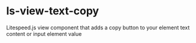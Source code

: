 # ls-view-text-copy
Litespeed.js view component that adds a copy button to your element text content or input element value
